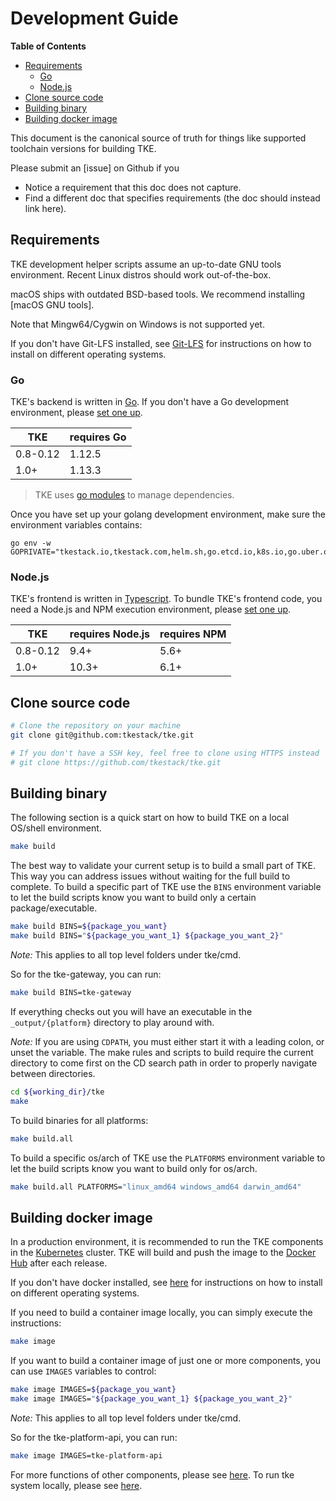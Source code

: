 # Development Guide

**Table of Contents**

- [Requirements](#requirements)
    - [Go](#go)
    - [Node.js](#node.js)
- [Clone source code](#clone-source-code)
- [Building binary](#building-binary)
- [Building docker image](#building-docker-image)

This document is the canonical source of truth for things like supported
toolchain versions for building TKE.

Please submit an [issue] on Github if you
* Notice a requirement that this doc does not capture.
* Find a different doc that specifies requirements (the doc should instead link
  here).

## Requirements

TKE development helper scripts assume an up-to-date GNU tools environment.
Recent Linux distros should work out-of-the-box.

macOS ships with outdated BSD-based tools. We recommend installing [macOS GNU
tools].

Note that Mingw64/Cygwin on Windows is not supported yet.

If you don't have Git-LFS installed, see [Git-LFS](https://github.com/git-lfs/git-lfs) for instructions on how to install on different operating systems.

### Go

TKE's backend is written in [Go](http://golang.org). If you don't have a Go
development environment, please [set one up](http://golang.org/doc/code.html).

| TKE             | requires Go       |
|-----------------|-------------------|
| 0.8-0.12        | 1.12.5            |
| 1.0+            | 1.13.3            |

> TKE uses [go modules](https://github.com/golang/go/wiki/Modules) to manage dependencies.

Once you have set up your golang development environment, make sure the environment variables contains:

```
go env -w GOPRIVATE="tkestack.io,tkestack.com,helm.sh,go.etcd.io,k8s.io,go.uber.org"
```

### Node.js

TKE's frontend is written in [Typescript](https://www.typescriptlang.org/).
To bundle TKE's frontend code, you need a Node.js and NPM execution environment,
please [set one up](https://nodejs.org/en/download/package-manager/).

| TKE             | requires Node.js  | requires NPM  |
|-----------------|-------------------|---------------|
| 0.8-0.12        | 9.4+              | 5.6+          |
| 1.0+            | 10.3+             | 6.1+          |

## Clone source code

```sh
# Clone the repository on your machine
git clone git@github.com:tkestack/tke.git

# If you don't have a SSH key, feel free to clone using HTTPS instead
# git clone https://github.com/tkestack/tke.git
```

## Building binary

The following section is a quick start on how to build TKE on a local OS/shell
environment.

```sh
make build
```

The best way to validate your current setup is to build a small part of TKE.
This way you can address issues without waiting for the full build to complete.
To build a specific part of TKE use the `BINS` environment variable to let the
build scripts know you want to build only a certain package/executable.

```sh
make build BINS=${package_you_want}
make build BINS="${package_you_want_1} ${package_you_want_2}"
```

*Note:* This applies to all top level folders under tke/cmd.

So for the tke-gateway, you can run:

```sh
make build BINS=tke-gateway
```

If everything checks out you will have an executable in the `_output/{platform}`
directory to play around with.

*Note:* If you are using `CDPATH`, you must either start it with a leading
colon, or unset the variable. The make rules and scripts to build require the
current directory to come first on the CD search path in order to properly
navigate between directories.

```sh
cd ${working_dir}/tke
make
```

To build binaries for all platforms:

```sh
make build.all
```

To build a specific os/arch of TKE use the `PLATFORMS` environment variable to
let the build scripts know you want to build only for os/arch.

```sh
make build.all PLATFORMS="linux_amd64 windows_amd64 darwin_amd64"
```

## Building docker image

In a production environment, it is recommended to run the TKE components in the
[Kubernetes](https://kubernetes.io/) cluster. TKE will build and push the image
to the [Docker Hub](https://cloud.docker.com/u/tkestack/repository/list) after
each release.

If you don't have docker installed, see [here](running-locally.md#docker) for
instructions on how to install on different operating systems.

If you need to build a container image locally, you can simply execute the
instructions:

```sh
make image
```

If you want to build a container image of just one or more components, you can
use `IMAGES` variables to control:

```sh
make image IMAGES=${package_you_want}
make image IMAGES="${package_you_want_1} ${package_you_want_2}"
```

*Note:* This applies to all top level folders under tke/cmd.

So for the tke-platform-api, you can run:

```sh
make image IMAGES=tke-platform-api
```

For more functions of other components, please see [here](/docs/devel/components.md). To run tke system locally, please see [here](/docs/devel/running-locally.md).
